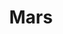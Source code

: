 ---
title: "Mars"
hashtag: "mars"
layout: hashtag
orbits:
  - Sun
tags:
  - Planet
  - Solar System
---